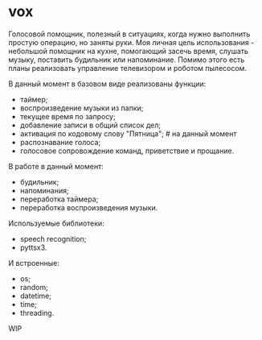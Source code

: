 # vox
Голосовой помощник, полезный в ситуациях, когда нужно выполнить простую операцию, но заняты руки.
Моя личная цель использования - небольшой помощник на кухне, помогающий засечь время, слушать музыку, поставить будильник или напоминание.
Помимо этого есть планы реализовать управление телевизором и роботом пылесосом.

В данный момент в базовом виде реализованы функции:
- таймер;
- воспроизведение музыки из папки;
- текущее время по запросу;
- добавление записи в общий список дел;
- активация по кодовому слову "Пятница"; # на данный момент
- распознавание голоса;
- голосовое сопровождение команд, приветствие и прощание.

В работе в данный момент:
- будильник;
- напоминания;
- переработка таймера;
- переработка воспроизведения музыки.

Используемые библиотеки:
- speech recognition;
- pyttsx3.

И встроенные:
- os;
- random;
- datetime;
- time;
- threading.

WIP
